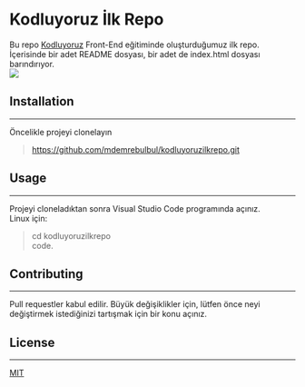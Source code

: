 # Kodluyoruz İlk Repo
Bu repo [Kodluyoruz](https://kodluyoruz.org/tr/kodluyoruz/) Front-End eğitiminde oluşturduğumuz ilk repo. İçerisinde bir adet README dosyası, bir adet de index.html dosyası barındırıyor.  
![](https://camo.githubusercontent.com/403be124e5485a48a23902ac0530f2f2090c0ea07bb5095e8dbe8c5df8fb58df/68747470733a2f2f6170702e706174696b612e6465762f73746174696346696c65732f6e6577506174696b614c6f676f2e737667)



## Installation
---
Öncelikle projeyi clonelayın


>https://github.com/mdemrebulbul/kodluyoruzilkrepo.git


## Usage
---
Projeyi cloneladıktan sonra Visual Studio Code programında açınız.  
Linux için:  
>cd kodluyoruzilkrepo  
 code.

## Contributing
---
Pull requestler kabul edilir. Büyük değişiklikler için, lütfen önce neyi değiştirmek istediğinizi tartışmak için bir konu açınız.

## License
---
[MIT](https://choosealicense.com/licenses/mit/)
